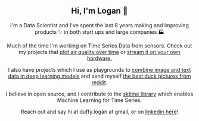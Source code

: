 <div align="center">
  
## Hi, I'm Logan :penguin:

I'm a Data Scientist and I've spent the last 8 years making and improving products :sparkles: in both start ups and large companies :factory:

Much of the time I'm working on Time Series Data from sensors. Check out my projects that [plot air quality over time](https://github.com/chillerobscuro/air-plots) or [stream it on your own hardware.](https://github.com/chillerobscuro/air-stream) 

I also have projects which I use as playgrounds to [combine image and text data in deep learning models](https://github.com/chillerobscuro/image-tabular-sandbox) and send myself [the best duck pictures from reddit](https://github.com/chillerobscuro/solicited-duck-pic).
  
I believe in open source, and I contribute to the [sktime library](https://github.com/sktime/sktime) which enables Machine Learning for Time Series.

Reach out and say hi at duffy.logan at gmail, or on [linkedin here](https://www.linkedin.com/in/loganduffy)!

</div>
